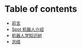 # Table of contents

* [前言](README.md)
* [Spot 机器人介绍](spot-ji-qi-ren-jie-shao.md)
* [机器人学知识树](ji-qi-ren-xue-zhi-shi-shu.md)
* [总结](zong-jie.md)

